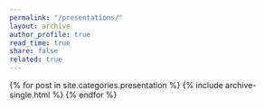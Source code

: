 ```yaml
---
permalink: "/presentations/"
layout: archive
author_profile: true
read_time: true
share: false
related: true
---
```


{% for post in site.categories.presentation %}
{% include archive-single.html %}
{% endfor %}